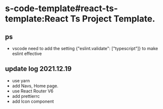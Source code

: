 # s-code-template#react-ts-template:React Ts Project Template.

## ps
- vscode need to add the setting {"eslint.validate": ["typescript"]} to make eslint effective

## update log  2021.12.19
- use yarn
- add Navs, Home page.
- use React Router V6
- add prettierrc
- add Icon component